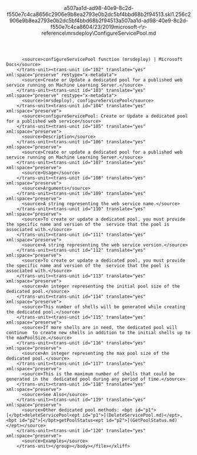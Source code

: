 <?xml version="1.0"?><xliff version="1.2" xmlns="urn:oasis:names:tc:xliff:document:1.2" xmlns:xsi="http://www.w3.org/2001/XMLSchema-instance" xsi:schemaLocation="urn:oasis:names:tc:xliff:document:1.2 xliff-core-1.2-transitional.xsd"><file datatype="xml" original="ConfigureServicePool.md" source-language="en-US" target-language="en-US"><header><tool tool-id="mdxliff" tool-name="mdxliff" tool-version="1.0-1931010" tool-company="Microsoft" /><xliffext:skl_file_name xmlns:xliffext="urn:microsoft:content:schema:xliffextensions">a507aa1d-ad98-40e9-8c2d-f550e7c4ca8656c2906e9b8ea2793e0b2dc5bf4bbd68b2f94513.skl</xliffext:skl_file_name><xliffext:version xmlns:xliffext="urn:microsoft:content:schema:xliffextensions">1.2</xliffext:version><xliffext:ms.openlocfilehash xmlns:xliffext="urn:microsoft:content:schema:xliffextensions">56c2906e9b8ea2793e0b2dc5bf4bbd68b2f94513</xliffext:ms.openlocfilehash><xliffext:ms.sourcegitcommit xmlns:xliffext="urn:microsoft:content:schema:xliffextensions">a507aa1d-ad98-40e9-8c2d-f550e7c4ca86</xliffext:ms.sourcegitcommit><xliffext:ms.lasthandoff xmlns:xliffext="urn:microsoft:content:schema:xliffextensions">04/23/2019</xliffext:ms.lasthandoff><xliffext:ms.openlocfilepath xmlns:xliffext="urn:microsoft:content:schema:xliffextensions">microsoft-r\r-reference\mrsdeploy\ConfigureServicePool.md</xliffext:ms.openlocfilepath></header><body><group id="content" extype="content"><trans-unit id="101" translate="yes" xml:space="preserve" restype="x-metadata">
          <source>configureServicePool function (mrsdeploy) | Microsoft Docs</source>
        </trans-unit><trans-unit id="102" translate="yes" xml:space="preserve" restype="x-metadata">
          <source>Create or Update a dedicated pool for a published web service running on Machine Learning Server.</source>
        </trans-unit><trans-unit id="103" translate="yes" xml:space="preserve" restype="x-metadata">
          <source>(mrsdeploy), configureServicePool</source>
        </trans-unit><trans-unit id="104" translate="yes" xml:space="preserve">
          <source>configureServicePool: Create or Update a dedicated pool for a published web service</source>
        </trans-unit><trans-unit id="105" translate="yes" xml:space="preserve">
          <source>Description</source>
        </trans-unit><trans-unit id="106" translate="yes" xml:space="preserve">
          <source>Create or update a dedicated pool for a published web service running on Machine Learning Server.</source>
        </trans-unit><trans-unit id="107" translate="yes" xml:space="preserve">
          <source>Usage</source>
        </trans-unit><trans-unit id="108" translate="yes" xml:space="preserve">
          <source>Arguments</source>
        </trans-unit><trans-unit id="109" translate="yes" xml:space="preserve">
          <source>A string representing the web service name.</source>
        </trans-unit><trans-unit id="110" translate="yes" xml:space="preserve">
          <source>To create or update a dedicated pool, you must provide the specific name and version of the  service that the pool is associated with.</source>
        </trans-unit><trans-unit id="111" translate="yes" xml:space="preserve">
          <source>A string representing the web service version.</source>
        </trans-unit><trans-unit id="112" translate="yes" xml:space="preserve">
          <source>To create or update a dedicated pool, you must provide the specific name and version of the  service that the pool is associated with.</source>
        </trans-unit><trans-unit id="113" translate="yes" xml:space="preserve">
          <source>An integer representing the initial pool size of the dedicated pool.</source>
        </trans-unit><trans-unit id="114" translate="yes" xml:space="preserve">
          <source>This number of shells will be generated while creating the dedicated pool.</source>
        </trans-unit><trans-unit id="115" translate="yes" xml:space="preserve">
          <source>If more shells are in need, the dedicated pool will continue  to create new shells in addition to the initial shells up to the maxPoolSize.</source>
        </trans-unit><trans-unit id="116" translate="yes" xml:space="preserve">
          <source>An integer representing the max pool size of the dedicated pool.</source>
        </trans-unit><trans-unit id="117" translate="yes" xml:space="preserve">
          <source>This is the maximum number of shells that could be generated in the  dedicated pool during any period of time.</source>
        </trans-unit><trans-unit id="118" translate="yes" xml:space="preserve">
          <source>See Also</source>
        </trans-unit><trans-unit id="119" translate="yes" xml:space="preserve">
          <source>Other dedicated pool methods: <bpt id="p1">[</bpt>deleteServicePool<ept id="p1">](DeleteServicePool.md)</ept>, <bpt id="p2">[</bpt>getPoolStatus<ept id="p2">](GetPoolStatus.md)</ept></source>
        </trans-unit><trans-unit id="120" translate="yes" xml:space="preserve">
          <source>Examples</source>
        </trans-unit></group></body></file></xliff>